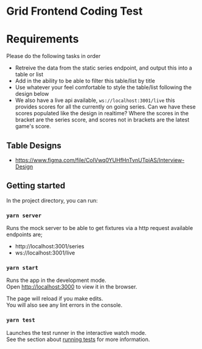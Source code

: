 

# Grid Frontend Coding Test

# Requirements

Please do the following tasks in order

- Retreive the data from the static series endpoint, and output this into a table or list
- Add in the ability to be able to filter this table/list by title
- Use whatever your feel comfortable to style the table/list following the design below
- We also have a live api available, `ws://localhost:3001/live` this provides scores for all the currently on going series. Can we have these scores populated like the design in realtime? Where the scores in the bracket are the series score, and scores not in brackets are the latest game's score. 

## Table Designs
- https://www.figma.com/file/CoIVwq0YUHfHnTvnUTpiAS/Interview-Design


## Getting started

In the project directory, you can run:

### `yarn server`

Runs the mock server to be able to get fixtures via a http request available endpoints are;
- http://localhost:3001/series
- ws://localhost:3001/live

### `yarn start`

Runs the app in the development mode.<br />
Open [http://localhost:3000](http://localhost:3000) to view it in the browser.

The page will reload if you make edits.<br />
You will also see any lint errors in the console.

### `yarn test`

Launches the test runner in the interactive watch mode.<br />
See the section about [running tests](https://facebook.github.io/create-react-app/docs/running-tests) for more information.